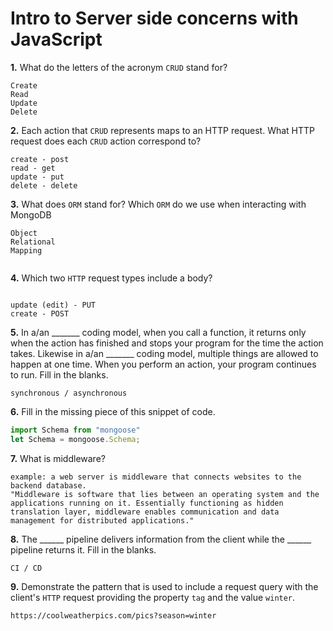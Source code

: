 # Intro to Server side concerns with JavaScript

**1.** What do the letters of the acronym `CRUD` stand for?
<!-- enter you answer in the space below -->
```
Create
Read
Update
Delete

```
**2.** Each action that `CRUD` represents maps to an HTTP request. What HTTP request does each `CRUD` action correspond to?
<!-- enter you answer in the space below -->
```
create - post
read - get
update - put
delete - delete

```
**3.** What does `ORM` stand for? Which `ORM` do we use when interacting with MongoDB
<!-- enter you answer in the space below -->
```
Object
Relational
Mapping


```
**4.** Which two `HTTP` request types include a body?
<!-- enter you answer in the space below -->
```

update (edit) - PUT
create - POST

```
**5.** In a/an _______ coding model, when you call a function, it returns only when the action has finished and stops your program for the time the action takes. Likewise in a/an _______ coding model, multiple things are allowed to happen at one time. When you perform an action, your program continues to run.  Fill in the blanks.
<!-- enter you answer in the space below -->
```
synchronous / asynchronous

```

**6.** Fill in the missing piece of this snippet of code.
```js
import Schema from "mongoose"
let Schema = mongoose.Schema;

```
**7.** What is middleware?
<!-- enter you answer in the space below -->
```
example: a web server is middleware that connects websites to the backend database.
"Middleware is software that lies between an operating system and the applications running on it. Essentially functioning as hidden translation layer, middleware enables communication and data management for distributed applications."

```
**8.** The ______ pipeline delivers information from the client while the ______ pipeline returns it. Fill in the blanks. 
<!-- enter you answer in the space below -->
```
CI / CD
```
**9.** 
Demonstrate the pattern that is used to include a request query with the client's `HTTP` request providing the property `tag` and the value `winter`.

```
https://coolweatherpics.com/pics?season=winter

```